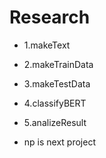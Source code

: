 # Research

- 1.makeText
- 2.makeTrainData
- 3.makeTestData
- 4.classifyBERT
- 5.analizeResult

- np is next project
